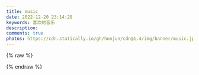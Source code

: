 ```yaml
---
title: music
date: 2022-12-20 23:14:28
keywords: 喜欢的音乐
description: 
comments: true
photos: https://cdn.statically.io/gh/honjun/cdn@1.4/img/banner/music.jpg
---
```

{% raw %}
<meting-js
  server="netease"
  type="playlist"
  id="7575508256"
  mutex="true">
</meting-js>


{% endraw %}